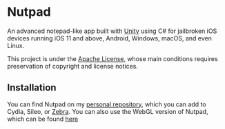# Nutpad
An advanced notepad-like app built with [Unity](https://unity.com) using C# for jailbroken iOS devices running iOS 11 and above, Android, Windows, macOS, and even Linux.

This project is under the [Apache License](https://github.com/Ladizii/Nutpad/blob/master/LICENSE), whose main conditions requires preservation of copyright and license notices.

## Installation
You can find Nutpad on my [personal repository](https://repo.koohii.moe/), which you can add to Cydia, Sileo, or [Zebra](https://github.com/wstyres/Zebra). You can also use the WebGL version of Nutpad, which can be found [here](https://koohii.moe/nutpad)
